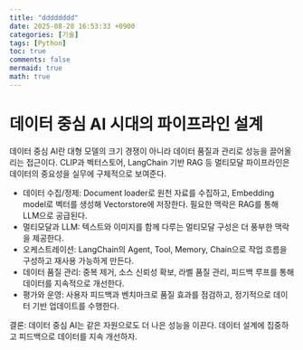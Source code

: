 ```yaml
---
title: "dddddddd"
date: 2025-08-28 16:53:33 +0900
categories: [기술]
tags: [Python]
toc: true
comments: false
mermaid: true
math: true
---
```


# 데이터 중심 AI 시대의 파이프라인 설계

데이터 중심 AI란 대형 모델의 크기 경쟁이 아니라 데이터 품질과 관리로 성능을 끌어올리는 접근이다. CLIP과 벡터스토어, LangChain 기반 RAG 등 멀티모달 파이프라인은 데이터의 중요성을 실무에 구체적으로 보여준다.

- 데이터 수집/정제: Document loader로 원천 자료를 수집하고, Embedding model로 벡터를 생성해 Vectorstore에 저장한다. 필요한 맥락은 RAG를 통해 LLM으로 공급된다.
- 멀티모달과 LLM: 텍스트와 이미지를 함께 다루는 멀티모달 구성은 더 풍부한 맥락을 제공한다.
- 오케스트레이션: LangChain의 Agent, Tool, Memory, Chain으로 작업 흐름을 구성하고 재사용 가능하게 만든다.
- 데이터 품질 관리: 중복 제거, 소스 신뢰성 확보, 라벨 품질 관리, 피드백 루프를 통해 데이터를 지속적으로 개선한다.
- 평가와 운영: 사용자 피드백과 벤치마크로 품질 효과를 점검하고, 정기적으로 데이터 기반 업데이트를 수행한다.

결론: 데이터 중심 AI는 같은 자원으로도 더 나은 성능을 이끈다. 데이터 설계에 집중하고 피드백으로 데이터를 지속 개선하자.
